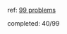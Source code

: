 ref: [99 problems](https://sanette.github.io/ocaml2.org/learn/tutorials/99problems.html)

completed: 40/99
